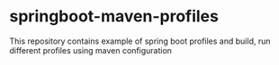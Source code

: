 # springboot-maven-profiles
This repository contains example of spring boot profiles and build, run different profiles using maven configuration
